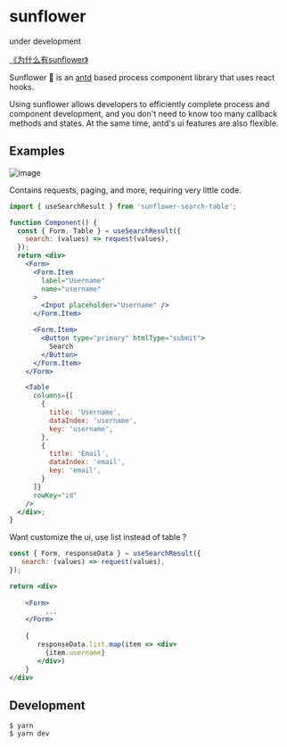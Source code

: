 # sunflower

under development


[《为什么有sunflower》](https://github.com/ant-design/sunflower/issues/1)


Sunflower  🌻 is an [antd](https://ant.design/) based process component library that uses react hooks.

Using sunflower allows developers to efficiently complete process and component development, and you don't need to know too many callback methods and states. At the same time, antd's ui features are also flexible.

## Examples

![image](https://user-images.githubusercontent.com/44191223/59961424-3e5cee00-950a-11e9-8b3a-0b7574b54e32.png)


Contains requests, paging, and more, requiring very little code.

```jsx
import { useSearchResult } from 'sunflower-search-table';

function Component() {
  const { Form, Table } = useSearchResult({
    search: (values) => request(values),
  });
  return <div>
    <Form>
      <Form.Item
        label="Username"
        name="username"
      >
        <Input placeholder="Username" />
      </Form.Item>

      <Form.Item>
        <Button type="primary" htmlType="submit">
          Search
        </Button>
      </Form.Item>
    </Form>

    <Table
      columns={[
        {
          title: 'Username',
          dataIndex: 'username',
          key: 'username',
        },
        {
          title: 'Email',
          dataIndex: 'email',
          key: 'email',
        }
      ]}
      rowKey="id"
    />
  </div>;
}
```

Want  customize the ui, use list instead of table ?

```jsx
const { Form, responseData } = useSearchResult({
   search: (values) => request(values),
});

return <div>
   
    <Form>
         ...
    </Form>
    
    {
       responseData.list.map(item => <div>
         {item.username}
       </div>)
    }
</div>
```


## Development

```
$ yarn
$ yarn dev
```
